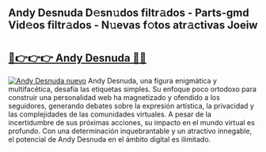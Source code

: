 ## Andy Desnuda D𝚎sn𝚞dos filtr𝚊dos - Parts-gmd Vid𝚎os filtr𝚊dos - N𝚞evas f𝚘tos atr𝚊ctivas Joeiw

# <h2><a href="http://mb12oac.tromn.icu/?c=Andy+Desnuda">🔗👉👉👉 Andy Desnuda 🔗🔗</a></h2>

[![Andy Desnuda nuevo](https://i.imgur.com/pEAQMta.gif)](http://mb12oac.tromn.icu/?c=Andy+Desnuda)
Andy Desnuda, una figura enigmática y multifacética, desafía las etiquetas simples. Su enfoque poco ortodoxo para construir una personalidad web ha magnetizado y ofendido a los seguidores, generando debates sobre la expresión artística, la privacidad y las complejidades de las comunidades virtuales. A pesar de la incertidumbre de sus próximas acciones, su impacto en el mundo virtual es profundo. Con una determinación inquebrantable y un atractivo innegable, el potencial de Andy Desnuda en el ámbito digital es ilimitado.
